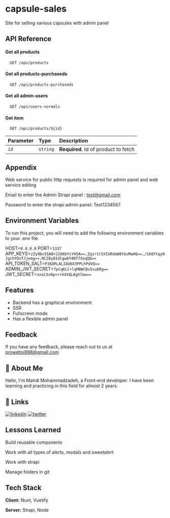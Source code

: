 
# capsule-sales


Site for selling various capsules with admin panel

## API Reference

#### Get all products

```http
  GET /api/products
```
#### Get all products-purchaseds

```http
  GET /api/products-purchaseds
```

#### Get all admin-users

```http
  GET /api/users-normals
```


#### Get item

```http
  GET /api/products/${id}
```

| Parameter | Type     | Description                       |
| :-------- | :------- | :-------------------------------- |
| `id`      | `string` | **Required**. Id of product to fetch |




## Appendix

Web service for public http requests is required for admin panel and web service editing

Email to enter the Admin Strapi panel : test@gmail.com

Password to enter the strapi admin panel: Test1234567


## Environment Variables

To run this project, you will need to add the following environment variables to your .env file

HOST=`0.0.0.0`
PORT=`1337`
APP_KEYS=`zZy96v55AB+216KbYcYH5A==,Zqzr1t5XIURdaW8tGvMwHQ==,/1bOYtqy0JgchYDvfJjemg==,NCZ8y8Idlgw6Y4BT7XoqQQ==`
API_TOKEN_SALT=`P36DRLALI8U6X3PPLhPdVQ==`
ADMIN_JWT_SECRET=`fpCqKLC+lqMBWCBs5xu6Rg==`
JWT_SECRET=`snxL5sRp+r+X4YQL6gh7ew==`


## Features

- Backend has a graphical environment
- SSR
- Fullscreen mode
- Has a flexible admin panel


## Feedback

If you have any feedback, please reach out to us at prowebsi998@gmail.com


## 🚀 About Me
Hello, I'm Mahdi Mohammadzadeh, a Front-end developer. I have been learning and practicing in this field for almost 2 years.


## 🔗 Links
[![linkedin](https://img.shields.io/badge/linkedin-0A66C2?style=for-the-badge&logo=linkedin&logoColor=white)](https://www.linkedin.com/in/mahdi-mohamadzadeh/)
[![twitter](https://img.shields.io/badge/twitter-1DA1F2?style=for-the-badge&logo=twitter&logoColor=white)](https://twitter.com/mahdi45858716)


## Lessons Learned

Build reusable components

Work with all types of alerts, modals and sweetalert

Work with strapi

Manage folders in git


## Tech Stack

**Client:** Nuxt, Vuetify

**Server:** Strapi, Node

